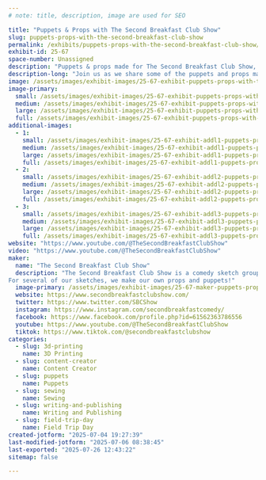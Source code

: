 ```yaml
---
# note: title, description, image are used for SEO

title: "Puppets & Props with The Second Breakfast Club Show"
slug: puppets-props-with-the-second-breakfast-club-show
permalink: /exhibits/puppets-props-with-the-second-breakfast-club-show/
exhibit-id: 25-67
space-number: Unassigned
description: "Puppets & props made for The Second Breakfast Club Show, a sketch comedy show from Central Florida."
description-long: "Join us as we share some of the puppets and props made for The Second Breakfast Club Show. With some creativity, and a green screen, we're able to take our comedic vision from paper to produced. From felt puppets to air dry clay cookies on sticks, just add imagination and anything can be a puppet!"
image: /assets/images/exhibit-images/25-67-exhibit-puppets-props-with-the-second-breakfast-club-show-sbcc-logo-5137-large.jpg
image-primary: 
  small: /assets/images/exhibit-images/25-67-exhibit-puppets-props-with-the-second-breakfast-club-show-sbcc-logo-5137-small.jpg
  medium: /assets/images/exhibit-images/25-67-exhibit-puppets-props-with-the-second-breakfast-club-show-sbcc-logo-5137-medium.jpg
  large: /assets/images/exhibit-images/25-67-exhibit-puppets-props-with-the-second-breakfast-club-show-sbcc-logo-5137-large.jpg
  full: /assets/images/exhibit-images/25-67-exhibit-puppets-props-with-the-second-breakfast-club-show-sbcc-logo-5137-full.jpg
additional-images: 
  - 1:
    small: /assets/images/exhibit-images/25-67-exhibit-addl1-puppets-props-with-the-second-breakfast-club-show-guitar-puppet-small.jpg
    medium: /assets/images/exhibit-images/25-67-exhibit-addl1-puppets-props-with-the-second-breakfast-club-show-guitar-puppet-medium.jpg
    large: /assets/images/exhibit-images/25-67-exhibit-addl1-puppets-props-with-the-second-breakfast-club-show-guitar-puppet-large.jpg
    full: /assets/images/exhibit-images/25-67-exhibit-addl1-puppets-props-with-the-second-breakfast-club-show-guitar-puppet-full.jpg
  - 2:
    small: /assets/images/exhibit-images/25-67-exhibit-addl2-puppets-props-with-the-second-breakfast-club-show-suds-and-sudless-soap-puppets-small.jpg
    medium: /assets/images/exhibit-images/25-67-exhibit-addl2-puppets-props-with-the-second-breakfast-club-show-suds-and-sudless-soap-puppets-medium.jpg
    large: /assets/images/exhibit-images/25-67-exhibit-addl2-puppets-props-with-the-second-breakfast-club-show-suds-and-sudless-soap-puppets-large.jpg
    full: /assets/images/exhibit-images/25-67-exhibit-addl2-puppets-props-with-the-second-breakfast-club-show-suds-and-sudless-soap-puppets-full.jpg
  - 3:
    small: /assets/images/exhibit-images/25-67-exhibit-addl3-puppets-props-with-the-second-breakfast-club-show-cookies-small.jpg
    medium: /assets/images/exhibit-images/25-67-exhibit-addl3-puppets-props-with-the-second-breakfast-club-show-cookies-medium.jpg
    large: /assets/images/exhibit-images/25-67-exhibit-addl3-puppets-props-with-the-second-breakfast-club-show-cookies-large.jpg
    full: /assets/images/exhibit-images/25-67-exhibit-addl3-puppets-props-with-the-second-breakfast-club-show-cookies-full.jpg
website: "https://www.youtube.com/@TheSecondBreakfastClubShow"
video: "https://www.youtube.com/@TheSecondBreakfastClubShow"
maker: 
  name: "The Second Breakfast Club Show"
  description: "The Second Breakfast Club Show is a comedy sketch group based out of Central Florida that offers a fresh take on 80s and 90s comedy vibes through a modern lens. Join us and our 250K+ followers for a mix of parody, satire, and nostalgia in a variety of comedic sketches.
For several of our sketches, we make our own props and puppets!"
  image-primary: /assets/images/exhibit-images/25-67-maker-puppets-props-with-the-second-breakfast-club-show-sbcc-logo-medium.jpg
  website: https://www.secondbreakfastclubshow.com/
  twitter: https://www.twitter.com/SBCShow
  instagram: https://www.instagram.com/secondbreakfastcomedy/
  facebook: https://www.facebook.com/profile.php?id=61562363786556
  youtube: https://www.youtube.com/@TheSecondBreakfastClubShow
  tiktok: https://www.tiktok.com/@secondbreakfastclubshow
categories: 
  - slug: 3d-printing
    name: 3D Printing
  - slug: content-creator
    name: Content Creator
  - slug: puppets
    name: Puppets
  - slug: sewing
    name: Sewing
  - slug: writing-and-publishing
    name: Writing and Publishing
  - slug: field-trip-day
    name: Field Trip Day
created-jotform: "2025-07-04 19:27:39"
last-modified-jotform: "2025-07-06 08:38:45"
last-exported: "2025-07-26 12:43:22"
sitemap: false

---
```

